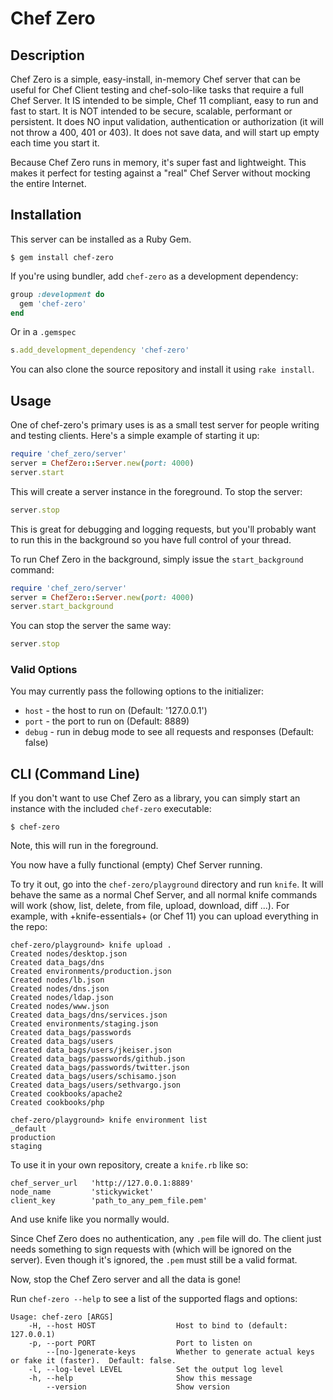 Chef Zero
=========

Description
-----------
Chef Zero is a simple, easy-install, in-memory Chef server that can be useful
for Chef Client testing and chef-solo-like tasks that require a full Chef
Server. It IS intended to be simple, Chef 11 compliant, easy to run and fast
to start. It is NOT intended to be secure, scalable, performant or persistent.
It does NO input validation, authentication or authorization (it will not
throw a 400, 401 or 403). It does not save data, and will start up empty each
time you start it.

Because Chef Zero runs in memory, it's super fast and lightweight. This makes
it perfect for testing against a "real" Chef Server without mocking the
entire Internet.


Installation
------------
This server can be installed as a Ruby Gem.

    $ gem install chef-zero

If you're using bundler, add `chef-zero` as a development dependency:

```ruby
group :development do
  gem 'chef-zero'
end
```

Or in a `.gemspec`

```ruby
s.add_development_dependency 'chef-zero'
```

You can also clone the source repository and install it using `rake install`.

Usage
-----
One of chef-zero's primary uses is as a small test server for people writing and
testing clients. Here's a simple example of starting it up:

```ruby
require 'chef_zero/server'
server = ChefZero::Server.new(port: 4000)
server.start
```

This will create a server instance in the foreground. To stop the server:

```ruby
server.stop
```

This is great for debugging and logging requests, but you'll probably want
to run this in the background so you have full control of your thread.

To run Chef Zero in the background, simply issue the `start_background` command:

```ruby
require 'chef_zero/server'
server = ChefZero::Server.new(port: 4000)
server.start_background
```

You can stop the server the same way:

```ruby
server.stop
```

### Valid Options
You may currently pass the following options to the initializer:

- `host` - the host to run on (Default: '127.0.0.1')
- `port` - the port to run on (Default: 8889)
- `debug` - run in debug mode to see all requests and responses (Default: false)


CLI (Command Line)
-----------------
If you don't want to use Chef Zero as a library, you can simply start an instance
with the included `chef-zero` executable:

    $ chef-zero

Note, this will run in the foreground.

You now have a fully functional (empty) Chef Server running.

To try it out, go into the `chef-zero/playground` directory and run `knife`. It
will behave the same as a normal Chef Server, and all normal knife commands will
work (show, list, delete, from file, upload, download, diff ...). For example,
with +knife-essentials+ (or Chef 11) you can upload everything in the repo:

    chef-zero/playground> knife upload .
    Created nodes/desktop.json
    Created data_bags/dns
    Created environments/production.json
    Created nodes/lb.json
    Created nodes/dns.json
    Created nodes/ldap.json
    Created nodes/www.json
    Created data_bags/dns/services.json
    Created environments/staging.json
    Created data_bags/passwords
    Created data_bags/users
    Created data_bags/users/jkeiser.json
    Created data_bags/passwords/github.json
    Created data_bags/passwords/twitter.json
    Created data_bags/users/schisamo.json
    Created data_bags/users/sethvargo.json
    Created cookbooks/apache2
    Created cookbooks/php

    chef-zero/playground> knife environment list
    _default
    production
    staging

To use it in your own repository, create a `knife.rb` like so:

    chef_server_url   'http://127.0.0.1:8889'
    node_name         'stickywicket'
    client_key        'path_to_any_pem_file.pem'

And use knife like you normally would.

Since Chef Zero does no authentication, any `.pem` file will do. The client just
needs something to sign requests with (which will be ignored on the server). Even
though it's ignored, the `.pem` must still be a valid format.

Now, stop the Chef Zero server and all the data is gone!

Run `chef-zero --help` to see a list of the supported flags and options:

```text
Usage: chef-zero [ARGS]
    -H, --host HOST                  Host to bind to (default: 127.0.0.1)
    -p, --port PORT                  Port to listen on
        --[no-]generate-keys         Whether to generate actual keys or fake it (faster).  Default: false.
    -l, --log-level LEVEL            Set the output log level
    -h, --help                       Show this message
        --version                    Show version
```
